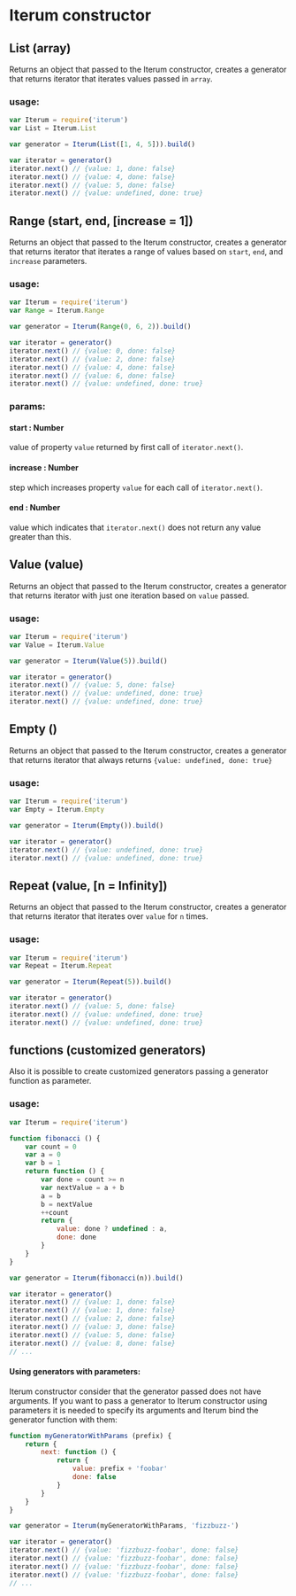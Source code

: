 # Iterum constructor

## List (array)
Returns an object that passed to the Iterum constructor, creates a generator that returns iterator that iterates values passed in `array`.

### usage:
``` javascript
var Iterum = require('iterum')
var List = Iterum.List

var generator = Iterum(List([1, 4, 5])).build()

var iterator = generator()
iterator.next() // {value: 1, done: false}
iterator.next() // {value: 4, done: false}
iterator.next() // {value: 5, done: false}
iterator.next() // {value: undefined, done: true}
```

## Range (start, end, [increase = 1])

Returns an object that passed to the Iterum constructor, creates a generator that returns iterator that iterates a range of values based on `start`, `end`, and `increase` parameters.

### usage:

``` javascript
var Iterum = require('iterum')
var Range = Iterum.Range

var generator = Iterum(Range(0, 6, 2)).build()

var iterator = generator()
iterator.next() // {value: 0, done: false}
iterator.next() // {value: 2, done: false}
iterator.next() // {value: 4, done: false}
iterator.next() // {value: 6, done: false}
iterator.next() // {value: undefined, done: true}
```

### params:
#### start : Number
value of property `value` returned by first call of `iterator.next()`.
#### increase : Number
step which increases property `value` for each call of `iterator.next()`.
#### end : Number
value which indicates that `iterator.next()` does not return any value greater than this.


## Value (value)

Returns an object that passed to the Iterum constructor, creates a generator that returns iterator with just one iteration based on `value` passed.

### usage:
``` javascript
var Iterum = require('iterum')
var Value = Iterum.Value

var generator = Iterum(Value(5)).build()

var iterator = generator()
iterator.next() // {value: 5, done: false}
iterator.next() // {value: undefined, done: true}
iterator.next() // {value: undefined, done: true}
```


## Empty ()

Returns an object that passed to the Iterum constructor, creates a generator that returns iterator that always returns `{value: undefined, done: true}`

### usage:
``` javascript
var Iterum = require('iterum')
var Empty = Iterum.Empty

var generator = Iterum(Empty()).build()

var iterator = generator()
iterator.next() // {value: undefined, done: true}
iterator.next() // {value: undefined, done: true}
```

## Repeat (value, [n = Infinity])

Returns an object that passed to the Iterum constructor, creates a generator that returns iterator that iterates over `value` for `n` times.

### usage:
``` javascript
var Iterum = require('iterum')
var Repeat = Iterum.Repeat

var generator = Iterum(Repeat(5)).build()

var iterator = generator()
iterator.next() // {value: 5, done: false}
iterator.next() // {value: undefined, done: true}
iterator.next() // {value: undefined, done: true}
```

## functions (customized generators)

Also it is possible to create customized generators passing a generator function as parameter.

### usage:

``` javascript
var Iterum = require('iterum')

function fibonacci () {
    var count = 0
    var a = 0
    var b = 1
    return function () {
        var done = count >= n
        var nextValue = a + b
        a = b
        b = nextValue
        ++count
        return {
            value: done ? undefined : a,
            done: done
        }
    }
}

var generator = Iterum(fibonacci(n)).build()

var iterator = generator()
iterator.next() // {value: 1, done: false}
iterator.next() // {value: 1, done: false}
iterator.next() // {value: 2, done: false}
iterator.next() // {value: 3, done: false}
iterator.next() // {value: 5, done: false}
iterator.next() // {value: 8, done: false}
// ...
```

#### Using generators with parameters:

Iterum constructor consider that the generator passed does not have arguments. If you want to pass a generator to Iterum constructor using parameters it is needed to specify its arguments and Iterum bind the generator function with them:

``` javascript
function myGeneratorWithParams (prefix) {
    return {
        next: function () {
            return {
                value: prefix + 'foobar'
                done: false
            }
        }
    }
}

var generator = Iterum(myGeneratorWithParams, 'fizzbuzz-')

var iterator = generator()
iterator.next() // {value: 'fizzbuzz-foobar', done: false}
iterator.next() // {value: 'fizzbuzz-foobar', done: false}
iterator.next() // {value: 'fizzbuzz-foobar', done: false}
iterator.next() // {value: 'fizzbuzz-foobar', done: false}
// ...
```